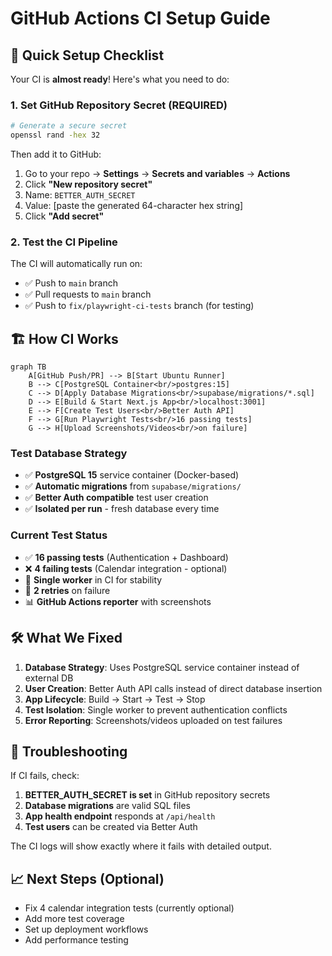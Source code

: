 # GitHub Actions CI Setup Guide

## 🚀 Quick Setup Checklist

Your CI is **almost ready**! Here's what you need to do:

### 1. Set GitHub Repository Secret (REQUIRED)

```bash
# Generate a secure secret
openssl rand -hex 32
```

Then add it to GitHub:
1. Go to your repo → **Settings** → **Secrets and variables** → **Actions**
2. Click **"New repository secret"**
3. Name: `BETTER_AUTH_SECRET`
4. Value: [paste the generated 64-character hex string]
5. Click **"Add secret"**

### 2. Test the CI Pipeline

The CI will automatically run on:
- ✅ Push to `main` branch
- ✅ Pull requests to `main` branch
- ✅ Push to `fix/playwright-ci-tests` branch (for testing)

## 🏗️ How CI Works

```mermaid
graph TB
    A[GitHub Push/PR] --> B[Start Ubuntu Runner]
    B --> C[PostgreSQL Container<br/>postgres:15]
    C --> D[Apply Database Migrations<br/>supabase/migrations/*.sql]
    D --> E[Build & Start Next.js App<br/>localhost:3001]
    E --> F[Create Test Users<br/>Better Auth API]
    F --> G[Run Playwright Tests<br/>16 passing tests]
    G --> H[Upload Screenshots/Videos<br/>on failure]
```

### Test Database Strategy

- ✅ **PostgreSQL 15** service container (Docker-based)
- ✅ **Automatic migrations** from `supabase/migrations/`
- ✅ **Better Auth compatible** test user creation
- ✅ **Isolated per run** - fresh database every time

### Current Test Status

- ✅ **16 passing tests** (Authentication + Dashboard)
- ❌ **4 failing tests** (Calendar integration - optional)
- 🔄 **Single worker** in CI for stability
- 🔄 **2 retries** on failure
- 📊 **GitHub Actions reporter** with screenshots

## 🛠️ What We Fixed

1. **Database Strategy**: Uses PostgreSQL service container instead of external DB
2. **User Creation**: Better Auth API calls instead of direct database insertion
3. **App Lifecycle**: Build → Start → Test → Stop
4. **Test Isolation**: Single worker to prevent authentication conflicts
5. **Error Reporting**: Screenshots/videos uploaded on test failures

## 🔧 Troubleshooting

If CI fails, check:

1. **BETTER_AUTH_SECRET is set** in GitHub repository secrets
2. **Database migrations** are valid SQL files
3. **App health endpoint** responds at `/api/health`
4. **Test users** can be created via Better Auth

The CI logs will show exactly where it fails with detailed output.

## 📈 Next Steps (Optional)

- Fix 4 calendar integration tests (currently optional)
- Add more test coverage
- Set up deployment workflows
- Add performance testing
